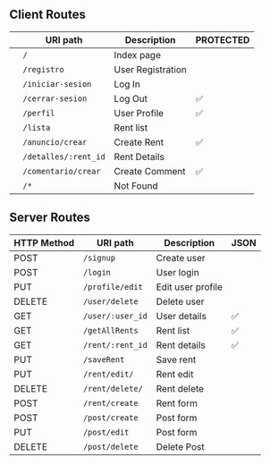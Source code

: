 ## Client Routes

|   	    |   URI path	                |  Description  	 |   PROTECTED  |
| --------- | ----------------------------- | -----------------  |--------- |
|  	        | `/`       	                |  Index page   	 |   	   |
|        	| `/registro`                	|  User Registration |         |   	
|         	| `/iniciar-sesion`             |  Log In 	         |         |   	
| 	        | `/cerrar-sesion`	            |  Log Out           |   ✅    |   	 
|       	| `/perfil`         	        |  User Profile 	 |   ✅    |  
|	        | `/lista`	                    |  Rent list 	     |   	   | 
|	        | `/anuncio/crear`         	    |  Create Rent	     |   ✅    |	   
|	        | `/detalles/:rent_id`  	    |  Rent Details 	 |   	   |   
| 	        | `/comentario/crear`	        |  Create Comment  	 |   ✅ 	  |   	  	
|	        | `/*`	                        |  Not Found	     |   	   |


## Server Routes


|   HTTP Method	|   URI path	                |  Description 	     |   JSON	|
| -----------   | ----------------------------- | ------------------ |--------- |	  	
| POST          | `/signup`                 	|  Create user       |      	|
| POST	        | `/login`	                    |  User login	     |          |
| PUT	        | `/profile/edit`	            |  Edit user profile |   	    |    
| DELETE	    | `/user/delete`	            |  Delete user	     |       	|  
| GET	        | `/user/:user_id`          	|  User details	     |    ✅    | 
| GET	        | `/getAllRents`   	            |  Rent list         |    ✅    |   
| GET     	    | `/rent/:rent_id`	            |  Rent details	     |    ✅    |
| PUT     	    | `/saveRent`   	            |  Save rent	     |     	    | 
| PUT           | `/rent/edit/`	                |  Rent edit	     |          |    
| DELETE        | `/rent/delete/`	            |  Rent delete	     |          |  
| POST        	| `/rent/create`	            |  Rent form 	     |   	    | 
| POST	        | `/post/create`	            |  Post form 	     |      	| 
| PUT	        | `/post/edit`	                |  Post form 	     |      	| 
| DELETE	    | `/post/delete`	            |  Delete Post       |      	| 
 

  	



